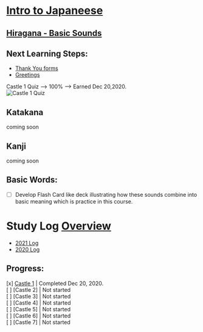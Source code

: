 # [Intro to Japaneese](https://github.com/EO4wellness/T-I-L/blob/main/polyglot/japon%C3%A9s/intro.md)

## [Hiragana - Basic Sounds](https://github.com/EO4wellness/T-I-L/blob/main/polyglot/japon%C3%A9s/Castle-1/Hiragana.md)

## Next Learning Steps: 
* [Thank You forms](https://github.com/EO4wellness/T-I-L/blob/main/polyglot/japon%C3%A9s/thank-you-forms.md) 
* [Greetings](https://github.com/EO4wellness/T-I-L/blob/main/polyglot/japon%C3%A9s/greetings.md) 

Castle 1 Quiz --> 100% --> Earned Dec 20,2020.<br>
![Castle 1 Quiz](https://github.com/EO4wellness/T-I-L/blob/main/polyglot/japon%C3%A9s/images/2020-12-20_japaneese_check-point-1-duolingo.png)


## Katakana
coming soon 


## Kanji 
coming soon 


## Basic Words: 
-[ ] Develop Flash Card like deck illustrating how these sounds combine into basic meaning which is practice in this course. 


# Study Log [Overview](https://github.com/EO4wellness/T-I-L/blob/main/polyglot/japon%C3%A9s/log.md)
* [2021 Log](https://github.com/EO4wellness/T-I-L/blob/main/polyglot/japon%C3%A9s/logs/2021_log.md)
* [2020 Log](https://github.com/EO4wellness/T-I-L/blob/main/polyglot/japon%C3%A9s/logs/2020_log.md)

## Progress: 
[x] [Castle 1](https://github.com/EO4wellness/T-I-L/tree/main/polyglot/japon%C3%A9s/Castle-1)  | Completed Dec 20, 2020. <br>
[ ] [Castle 2]  | Not started<br>
[ ] [Castle 3]  | Not started<br>
[ ] [Castle 4]  | Not started<br>
[ ] [Castle 5]  | Not started<br>
[ ] [Castle 6]  | Not started<br>
[ ] [Castle 7]  | Not started<br>
